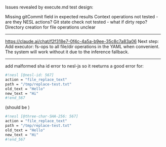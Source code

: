 
Issues revealed by execute.md test design:

Missing gitCommit field in expected results
Context operations not tested - are they NESL actions?
Git state check not tested - what if dirty repo?
Directory creation for file operations unclear


---


https://claude.ai/chat/f2f318e7-0f4c-4a5a-b9ee-35c8c7a83a06
Next step: Add executor: fs-ops to all file/dir operations in the YAML when convenient. The system will work without it due to the inference fallback.

---

add malformed sha id error to nesl-js  so it reeturns a good error for:


```sh nesl
#!nesl [@nesl-id: 567]
action = "file_replace_text"
path = "/tmp/replace-test.txt"
old_text = "Hello"
new_text = "Hi"
#!end_567
```

(should be )


```sh nesl
#!nesl [@three-char-SHA-256: 567]
action = "file_replace_text"
path = "/tmp/replace-test.txt"
old_text = "Hello"
new_text = "Hi"
#!end_567
```
